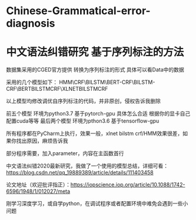 # Chinese-Grammatical-error-diagnosis
# 中文语法纠错研究 基于序列标注的方法

数据集采用的CGED官方提供
转换为序列标注的形式 具体可以看Data中的数据

采用的几个模型如下：
HMM\CRF\BILSTM\BERT-CRF\BILSTM-CRF\BERTBILSTMCRF\XLNETBILSTMCRF

以上模型均修改调优自序列标注的代码，并非原创，侵权告诉我删除

前五个模型 环境为python3.7 基于pytorch-gpu 具体怎么合适 根据你的显卡自己配置cuda等等
最后两个模型 环境为pthon3.6 基于tensorflow-gpu

所有程序都在PyCharm上执行，效果一般，xlnet bilstm crf/HMM效果很差，如果你找出原因，麻烦告诉我

部分程序需要，加入parameter，内容在主函数首行

中文语法纠错2020最新研究，我做了一个使用的模型总结，详细可看：https://blog.csdn.net/qq_19889389/article/details/111403458

论文地址（欢迎批评指正）：https://iopscience.iop.org/article/10.1088/1742-6596/1948/1/012027/meta

刚学习深度学习，或自学python，在调试程序或者配置环境中难免会遇到一些小问题

